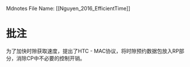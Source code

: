  Mdnotes File Name: [[Nguyen_2016_EfficientTime]]

# 批注
为了加快时隙获取速度，提出了HTC - MAC协议，将时隙预约数据包放入RP部分，消除CP中不必要的控制开销。